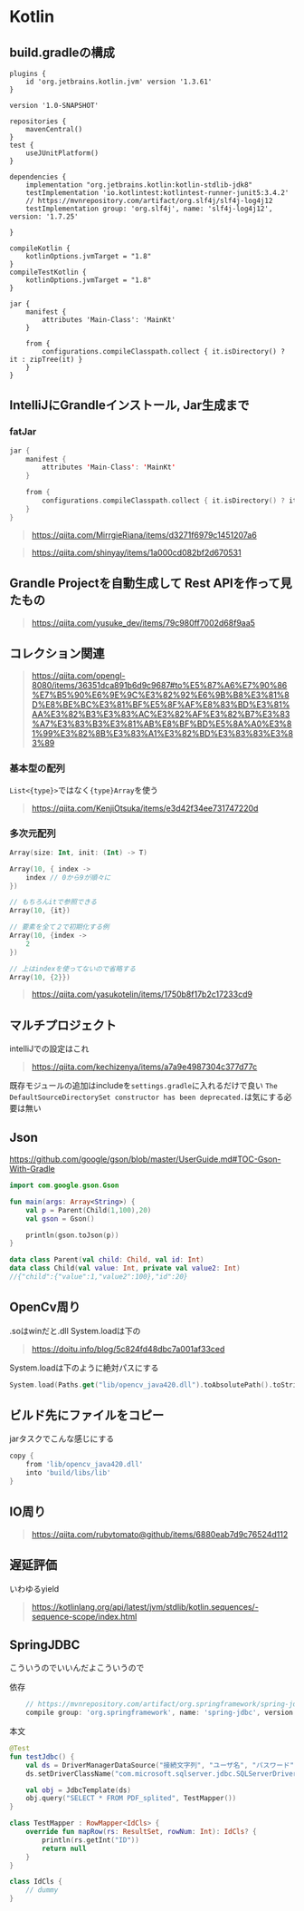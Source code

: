 # Kotlin #

## build.gradleの構成 ##

```
plugins {
    id 'org.jetbrains.kotlin.jvm' version '1.3.61'
}

version '1.0-SNAPSHOT'

repositories {
    mavenCentral()
}
test {
    useJUnitPlatform()
}

dependencies {
    implementation "org.jetbrains.kotlin:kotlin-stdlib-jdk8"
    testImplementation 'io.kotlintest:kotlintest-runner-junit5:3.4.2'
    // https://mvnrepository.com/artifact/org.slf4j/slf4j-log4j12
    testImplementation group: 'org.slf4j', name: 'slf4j-log4j12', version: '1.7.25'

}

compileKotlin {
    kotlinOptions.jvmTarget = "1.8"
}
compileTestKotlin {
    kotlinOptions.jvmTarget = "1.8"
}

jar {
    manifest {
        attributes 'Main-Class': 'MainKt'
    }

    from {
        configurations.compileClasspath.collect { it.isDirectory() ? it : zipTree(it) }
    }
}
```

## IntelliJにGrandleインストール, Jar生成まで #

### fatJar ###

```kt
jar {
    manifest {
        attributes 'Main-Class': 'MainKt'
    }

    from {
        configurations.compileClasspath.collect { it.isDirectory() ? it : zipTree(it) }
    }
}
```
> https://qiita.com/MirrgieRiana/items/d3271f6979c1451207a6

> https://qiita.com/shinyay/items/1a000cd082bf2d670531

## Grandle Projectを自動生成して Rest APIを作って見たもの ##

> https://qiita.com/yusuke_dev/items/79c980ff7002d68f9aa5

## コレクション関連 ##

> https://qiita.com/opengl-8080/items/36351dca891b6d9c9687#to%E5%87%A6%E7%90%86%E7%B5%90%E6%9E%9C%E3%82%92%E6%9B%B8%E3%81%8D%E8%BE%BC%E3%81%BF%E5%8F%AF%E8%83%BD%E3%81%AA%E3%82%B3%E3%83%AC%E3%82%AF%E3%82%B7%E3%83%A7%E3%83%B3%E3%81%AB%E8%BF%BD%E5%8A%A0%E3%81%99%E3%82%8B%E3%83%A1%E3%82%BD%E3%83%83%E3%83%89

### 基本型の配列 ###

`List<{type}>`ではなく`{type}Array`を使う

> https://qiita.com/KenjiOtsuka/items/e3d42f34ee731747220d

### 多次元配列 ###

```kotlin
Array(size: Int, init: (Int) -> T)

Array(10, { index ->
    index // 0から9が順々に
})

// もちろんitで参照できる
Array(10, {it})

// 要素を全て２で初期化する例
Array(10, {index ->
    2
})

// 上はindexを使ってないので省略する
Array(10, {2}})
```

> https://qiita.com/yasukotelin/items/1750b8f17b2c17233cd9

## マルチプロジェクト ##

intelliJでの設定はこれ
> https://qiita.com/kechizenya/items/a7a9e4987304c377d77c

既存モジュールの追加はincludeを`settings.gradle`に入れるだけで良い
`The DefaultSourceDirectorySet constructor has been deprecated.`は気にする必要は無い

## Json ##

https://github.com/google/gson/blob/master/UserGuide.md#TOC-Gson-With-Gradle

```kt
import com.google.gson.Gson

fun main(args: Array<String>) {
    val p = Parent(Child(1,100),20)
    val gson = Gson()

    println(gson.toJson(p))
}

data class Parent(val child: Child, val id: Int)
data class Child(val value: Int, private val value2: Int)
//{"child":{"value":1,"value2":100},"id":20}
```

## OpenCv周り ##

.soはwinだと.dll
System.loadは下の
> https://doitu.info/blog/5c824fd48dbc7a001af33ced

System.loadは下のように絶対パスにする

```kt
System.load(Paths.get("lib/opencv_java420.dll").toAbsolutePath().toString())
```

## ビルド先にファイルをコピー ##

jarタスクでこんな感じにする

```gradle
copy {
    from 'lib/opencv_java420.dll'
    into 'build/libs/lib'
}
```

## IO周り ##

> https://qiita.com/rubytomato@github/items/6880eab7d9c76524d112

## 遅延評価 ##

いわゆるyield

> https://kotlinlang.org/api/latest/jvm/stdlib/kotlin.sequences/-sequence-scope/index.html

## SpringJDBC ##

こういうのでいいんだよこういうので

依存
```gradle
    // https://mvnrepository.com/artifact/org.springframework/spring-jdbc
    compile group: 'org.springframework', name: 'spring-jdbc', version: '5.2.2.RELEASE'
```

本文
```kt
@Test
fun testJdbc() {
    val ds = DriverManagerDataSource("接続文字列", "ユーザ名", "パスワード")
    ds.setDriverClassName("com.microsoft.sqlserver.jdbc.SQLServerDriver")

    val obj = JdbcTemplate(ds)
    obj.query("SELECT * FROM PDF_splited", TestMapper())
}

class TestMapper : RowMapper<IdCls> {
    override fun mapRow(rs: ResultSet, rowNum: Int): IdCls? {
        println(rs.getInt("ID"))
        return null
    }
}

class IdCls {
    // dummy
}
```

